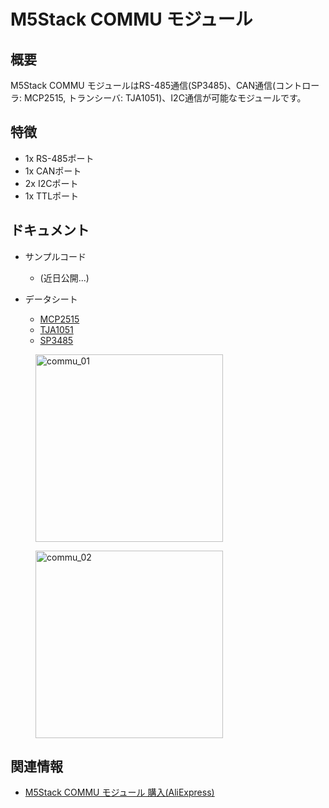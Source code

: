 # M5Stack COMMU モジュール

## 概要

M5Stack COMMU モジュールはRS-485通信(SP3485)、CAN通信(コントローラ: MCP2515, トランシーバ: TJA1051)、I2C通信が可能なモジュールです。

## 特徴

- 1x RS-485ポート
- 1x CANポート
- 2x I2Cポート
- 1x TTLポート

## ドキュメント

- サンプルコード
  - (近日公開...)

- データシート
  - [MCP2515](http://ww1.microchip.com/downloads/en/devicedoc/20001801h.pdf)
  - [TJA1051](https://www.nxp.com/docs/en/data-sheet/TJA1051.pdf)
  - [SP3485](https://www.exar.com/ds/sp3485.pdf)

<figure>
  <img src="assets/img/product_pics/modules/commu_01.jpg" alt="commu_01" width="300px" height="300px">
</figure>
<figure>
  <img src="assets/img/product_pics/modules/commu_02.jpg" alt="commu_02" width="300px" height="300px">
</figure>

## 関連情報

- [M5Stack COMMU モジュール 購入(AliExpress)](https://ja.aliexpress.com/store/product/M5Stack-New-COMMU-Module-Extend-RS485-TTL-CAN-I2C-Port-with-MCP2515-TJA1051-SP3485-Development-Board/3226069_32954475633.html)